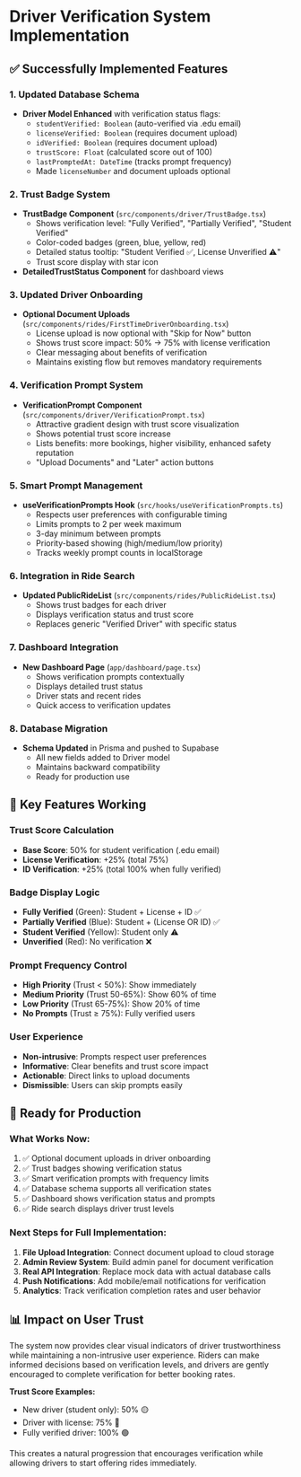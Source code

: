 # Driver Verification System Implementation

## ✅ **Successfully Implemented Features**

### 1. **Updated Database Schema**
- **Driver Model Enhanced** with verification status flags:
  - `studentVerified: Boolean` (auto-verified via .edu email)
  - `licenseVerified: Boolean` (requires document upload)
  - `idVerified: Boolean` (requires document upload)
  - `trustScore: Float` (calculated score out of 100)
  - `lastPromptedAt: DateTime` (tracks prompt frequency)
  - Made `licenseNumber` and document uploads optional

### 2. **Trust Badge System**
- **TrustBadge Component** (`src/components/driver/TrustBadge.tsx`)
  - Shows verification level: "Fully Verified", "Partially Verified", "Student Verified"
  - Color-coded badges (green, blue, yellow, red)
  - Detailed status tooltip: "Student Verified ✅, License Unverified ⚠️"
  - Trust score display with star icon
- **DetailedTrustStatus Component** for dashboard views

### 3. **Updated Driver Onboarding**
- **Optional Document Uploads** (`src/components/rides/FirstTimeDriverOnboarding.tsx`)
  - License upload is now optional with "Skip for Now" button
  - Shows trust score impact: 50% → 75% with license verification
  - Clear messaging about benefits of verification
  - Maintains existing flow but removes mandatory requirements

### 4. **Verification Prompt System**
- **VerificationPrompt Component** (`src/components/driver/VerificationPrompt.tsx`)
  - Attractive gradient design with trust score visualization
  - Shows potential trust score increase
  - Lists benefits: more bookings, higher visibility, enhanced safety reputation
  - "Upload Documents" and "Later" action buttons

### 5. **Smart Prompt Management**
- **useVerificationPrompts Hook** (`src/hooks/useVerificationPrompts.ts`)
  - Respects user preferences with configurable timing
  - Limits prompts to 2 per week maximum
  - 3-day minimum between prompts
  - Priority-based showing (high/medium/low priority)
  - Tracks weekly prompt counts in localStorage

### 6. **Integration in Ride Search**
- **Updated PublicRideList** (`src/components/rides/PublicRideList.tsx`)
  - Shows trust badges for each driver
  - Displays verification status and trust score
  - Replaces generic "Verified Driver" with specific status

### 7. **Dashboard Integration**
- **New Dashboard Page** (`app/dashboard/page.tsx`)
  - Shows verification prompts contextually
  - Displays detailed trust status
  - Driver stats and recent rides
  - Quick access to verification updates

### 8. **Database Migration**
- **Schema Updated** in Prisma and pushed to Supabase
  - All new fields added to Driver model
  - Maintains backward compatibility
  - Ready for production use

## 🎯 **Key Features Working**

### **Trust Score Calculation**
- **Base Score**: 50% for student verification (.edu email)
- **License Verification**: +25% (total 75%)
- **ID Verification**: +25% (total 100% when fully verified)

### **Badge Display Logic**
- **Fully Verified** (Green): Student + License + ID ✅
- **Partially Verified** (Blue): Student + (License OR ID) ✅
- **Student Verified** (Yellow): Student only ⚠️
- **Unverified** (Red): No verification ❌

### **Prompt Frequency Control**
- **High Priority** (Trust < 50%): Show immediately
- **Medium Priority** (Trust 50-65%): Show 60% of time
- **Low Priority** (Trust 65-75%): Show 20% of time
- **No Prompts** (Trust ≥ 75%): Fully verified users

### **User Experience**
- **Non-intrusive**: Prompts respect user preferences
- **Informative**: Clear benefits and trust score impact
- **Actionable**: Direct links to upload documents
- **Dismissible**: Users can skip prompts easily

## 🚀 **Ready for Production**

### **What Works Now:**
1. ✅ Optional document uploads in driver onboarding
2. ✅ Trust badges showing verification status
3. ✅ Smart verification prompts with frequency limits
4. ✅ Database schema supports all verification states
5. ✅ Dashboard shows verification status and prompts
6. ✅ Ride search displays driver trust levels

### **Next Steps for Full Implementation:**
1. **File Upload Integration**: Connect document upload to cloud storage
2. **Admin Review System**: Build admin panel for document verification
3. **Real API Integration**: Replace mock data with actual database calls
4. **Push Notifications**: Add mobile/email notifications for verification
5. **Analytics**: Track verification completion rates and user behavior

## 📊 **Impact on User Trust**

The system now provides clear visual indicators of driver trustworthiness while maintaining a non-intrusive user experience. Riders can make informed decisions based on verification levels, and drivers are gently encouraged to complete verification for better booking rates.

**Trust Score Examples:**
- New driver (student only): 50% 🟡
- Driver with license: 75% 🔵  
- Fully verified driver: 100% 🟢

This creates a natural progression that encourages verification while allowing drivers to start offering rides immediately.
